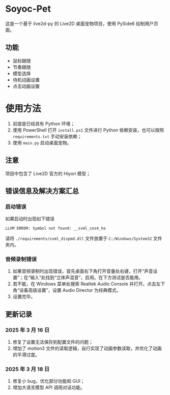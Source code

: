 # Soyoc-Pet

这是一个基于 live2d-py 的 Live2D 桌面宠物项目，使用 PySide6 绘制用户页面。

## 功能

- 鼠标跟随
- 节奏跟随
- 模型选择
- 待机动画设置
- 点击动画设置

# 使用方法

1. 前提是已经具有 Python 环境；
2. 使用 PowerShell 打开 `install.ps1` 文件进行 Python 依赖安装，也可以按照 `requirements.txt` 手动安装依赖；
3. 使用 `main.py` 启动桌面宠物。

## 注意

项目中包含了 Live2D 官方的 Hiyori 模型；

## 错误信息及解决方案汇总

### 启动错误

如果启动时出现如下错误
   
```
LLVM ERROR: Symbol not found: __svml_cos4_ha
```

请将 `./requirements/svml_dispmd.dll` 文件放置于 `C:/Windows/System32` 文件夹内。

### 音频录制错误

1. 如果音频录制时出现错误，首先桌面右下角打开音量处右键，打开“声音设置”；在“输入”处找到“立体声混音”，启用。在下方测试是否能用。
2. 若不能，在 Windows 菜单处搜索 Realtek Audio Console 并打开。点击左下角“设备高级设置”，设置 Audio Director 为经典模式。
3. 设置完毕。

## 更新记录

### 2025 年 3 月 16 日

1. 修复了设置无法保存到配置文件的问题；
2. 增加了 motion3 文件的读取逻辑，自行实现了动画参数读取，并优化了动画的平滑过度。

### 2025 年 3 月 18 日
1. 修复小 bug，优化部分功能和 GUI；
2. 增加大语言模型 API 调用对话功能。
